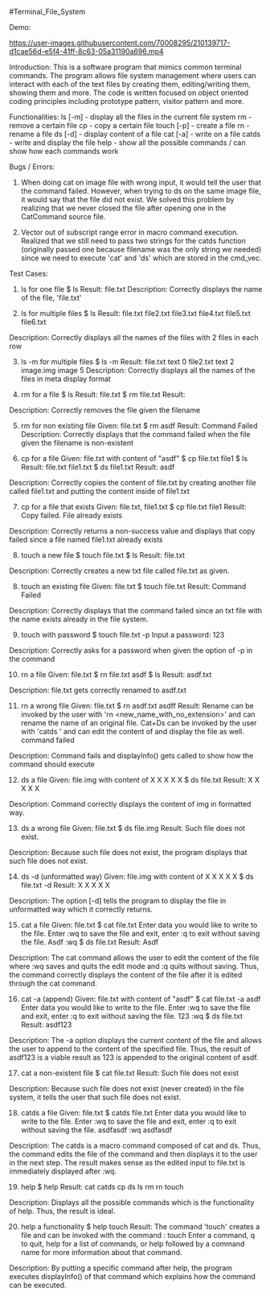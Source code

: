 #Terminal_File_System

Demo:


https://user-images.githubusercontent.com/70008295/210139717-d1cae56d-e5f4-41ff-8c63-05a31190a696.mp4




Introduction:
This is a software program that mimics common terminal commands. The program allows file system management where users can interact with each of the text files by creating them, editing/writing them, showing them and more. The code is written focused on object oriented coding principles including prototype pattern, visitor pattern and more.

Functionalities:
ls [-m] - display all the files in the current file system
rm - remove a certain file
cp - copy a certain file
touch [-p] - create a file
rn - rename a file
ds [-d] - display content of a file
cat [-a] - write on a file
catds - write and display the file
help - show all the possible commands / can show how each commands work

Bugs / Errors:
1. When doing cat on image file with wrong input, it would tell the user that the command failed. However, when trying to ds on the same image file, it would say that the file did not exist. We solved this problem by realizing that we never closed the file after opening one in the CatCommand source file.

2. Vector out of subscript range error in macro command execution. Realized that we still need to pass two strings for the catds function (originally passed one because filename was the only string we needed) since we need to execute 'cat' and 'ds' which are stored in the cmd_vec.

Test Cases:

1. ls for one file
$ ls
Result: file.txt
Description: Correctly displays the name of the file, 'file.txt'

2. ls for multiple files
$ ls
Result: 
file.txt file2.txt
file3.txt file4.txt
file5.txt file6.txt

Description: Correctly displays all the names of the files with 2 files in each row

3. ls -m for multiple files
$ ls -m
Result:
file.txt text 0
file2.txt text 2
image.img image 5
Description: Correctly displays all the names of the files in meta display format

4. rm for a file
$ ls
Result: file.txt
$ rm file.txt
Result:

Description: Correctly removes the file given the filename


5. rm for non existing file
Given: file.txt
$ rm asdf
Result:
Command Failed
Description: Correctly displays that the command failed when the file given the filename is non-existent

6. cp for a file
Given: file.txt with content of "asdf"
$ cp file.txt file1
$ ls
Result:
file.txt file1.txt
$ ds file1.txt
Result: asdf

Description: Correctly copies the content of file.txt by creating another file called file1.txt and putting the content inside of file1.txt

7. cp for a file that exists
Given: file.txt, file1.txt
$ cp file.txt file1
Result: Copy failed. File already exists

Description: Correctly returns a non-success value and displays that copy failed since a file named file1.txt already exists

8. touch a new file
$ touch file.txt
$ ls
Result: file.txt

Description: Correctly creates a new txt file called file.txt as given.

8. touch an existing file
Given: file.txt
$ touch file.txt
Result: Command Failed

Description: Correctly displays that the command failed since an txt file with the name exists already in the file system.

9. touch with password
$ touch file.txt -p
Input a password:
123

Description: Correctly asks for a password when given the option of -p in the command

10. rn a file
Given: file.txt
$ rn file.txt asdf
$ ls
Result: asdf.txt

Description: file.txt gets correctly renamed to asdf.txt

11. rn a wrong file
Given: file.txt
$ rn asdf.txt asdff
Result: 
Rename can be invoked by the user with 'rn <filename> <new_name_with_no_extension>' and can rename the name of an original file.
Cat+Ds can be invoked by the user with 'catds <filename>' and can edit the content of and display the file as well.
command failed

Description: Command fails and displayInfo() gets called to show how the command should execute

12. ds a file
Given: file.img with content of 
X X
 X
X X
$ ds file.txt
Result: 
X X
 X
X X

Description: Command correctly displays the content of img in formatted way.

13. ds a wrong file
Given: file.txt
$ ds file.img
Result: Such file does not exist.

Description: Because such file does not exist, the program displays that such file does not exist.

14. ds -d (unformatted way)
Given: file.img with content of 
X X
 X
X X
$ ds file.txt -d
Result: X X X X X

Description: The option [-d] tells the program to display the file in unformatted way which it correctly returns. 

15. cat a file
Given: file.txt
$ cat file.txt
Enter data you would like to write to the file. Enter :wq to save the file and exit, enter :q to exit without saving the file.
Asdf
:wq
$ ds file.txt
Result: Asdf

Description: The cat command allows the user to edit the content of the file where :wq saves and quits the edit mode and :q quits without saving. Thus, the command correctly displays the content of the file after it is edited through the cat command.

16. cat -a (append)
Given: file.txt with content of "asdf"
$ cat file.txt -a
asdf
Enter data you would like to write to the file. Enter :wq to save the file and exit, enter :q to exit without saving the file.
123
:wq
$ ds file.txt
Result: asdf123

Description: The -a option displays the current content of the file and allows the user to append to the content of the specified file. Thus, the result of asdf123 is a viable result as 123 is appended to the original content of asdf.

17. cat a non-existent file
$ cat file.txt
Result: Such file does not exist

Description: Because such file does not exist (never created) in the file system, it tells the user that such file does not exist.

18. catds a file
Given: file.txt
$ catds file.txt
Enter data you would like to write to the file. Enter :wq to save the file and exit, enter :q to exit without saving the file.
asdfasdf
:wq
asdfasdf

Description: The catds is a macro command composed of cat and ds. Thus, the command edits the file of the command and then displays it to the user in the next step. The result makes sense as the edited input to file.txt is immediately displayed after :wq.

19. help
$ help
Result: 
cat
catds
cp
ds
ls
rm
rn
touch

Description: Displays all the possible commands which is the functionality of help. Thus, the result is ideal.

20. help a functionality
$ help touch
Result: 
The command 'touch' creates a file and can be invoked with the command : touch <filename>
Enter a command, q to quit, help for a list of commands, or help followed by a command name for more information about that command.

Description: By putting a specific command after help, the program executes displayInfo() of that command which explains how the command can be executed.

